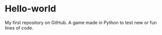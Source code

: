 # Hello-world
My first repository on GitHub.
A game made in Python to test new or fun lines of code. 
